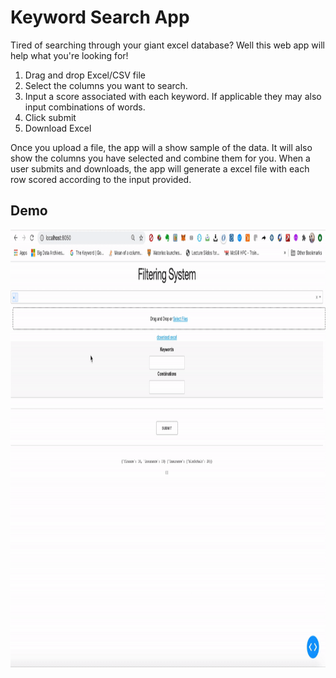 # Keyword Search App
Tired of searching through your giant excel database? Well this web app will help what you're looking for!

1. Drag and drop Excel/CSV file 
2. Select the columns you want to search.
3. Input a score associated with each keyword. If applicable they may also input combinations of words.
4. Click submit 
5. Download Excel

Once you upload a file, the app will a show sample of the data. It will also show the columns you have selected and combine them for you. When a user submits and downloads, the app will generate a excel file with each row scored according to the input provided. 

## Demo
<img src="demo.gif" width="1000" height="700"/>
